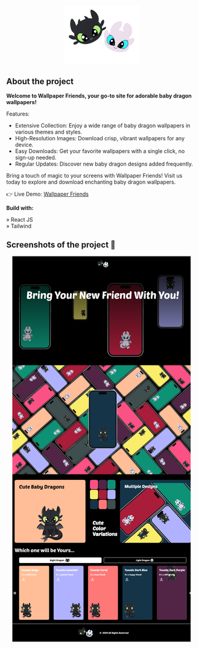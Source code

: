 <p align="center">
  <img src=".//src/assets/logo.png" alt="Logo" width="200"/>
</p>

## About the project
**Welcome to Wallpaper Friends, your go-to site for adorable baby dragon wallpapers!**

Features:
- Extensive Collection: Enjoy a wide range of baby dragon wallpapers in various themes and styles.
- High-Resolution Images: Download crisp, vibrant wallpapers for any device.
- Easy Downloads: Get your favorite wallpapers with a single click, no sign-up needed.
- Regular Updates: Discover new baby dragon designs added frequently.

Bring a touch of magic to your screens with Wallpaper Friends! Visit us today to explore and download enchanting baby dragon wallpapers.


👉 Live Demo: <a href="https://wallpaper-friends.vercel.app/">Wallpaper Friends</a>


**Build with:**

» React JS <br />
» Tailwind

## Screenshots of the project 📸

<p align="center">
  <img src="./Homepage.png" alt="Full Website"/>
</p>
